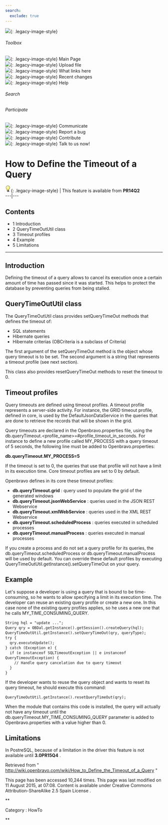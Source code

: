 ```yaml
---
search:
  exclude: true
---
```


![](skins/openbravo/images/social-blogs-sidebar-banner.png){: .legacy-image-style}

######  Toolbox

![](skins/openbravo/images/flecha1.jpg){: .legacy-image-style} Main Page  
![](skins/openbravo/images/flecha1.jpg){: .legacy-image-style} Upload file  
![](skins/openbravo/images/flecha1.jpg){: .legacy-image-style} What links here  
![](skins/openbravo/images/flecha1.jpg){: .legacy-image-style} Recent changes  
![](skins/openbravo/images/flecha1.jpg){: .legacy-image-style} Help  
  
  

######  Search

######  Participate

![](skins/openbravo/images/flecha1.jpg){: .legacy-image-style} Communicate  
![](skins/openbravo/images/flecha1.jpg){: .legacy-image-style} Report a bug  
![](skins/openbravo/images/flecha1.jpg){: .legacy-image-style} Contribute  
![](skins/openbravo/images/flecha1.jpg){: .legacy-image-style} Talk to us now!  

  

#  How to Define the Timeout of a Query

![](/assets/developer-guide/etendo-classic/how-to-guides/Bulbgraph.png){: .legacy-image-style} |
This feature is available from **PR14Q2**  
---|---  
  
##  Contents

  * 1  Introduction 
  * 2  QueryTimeOutUtil class 
  * 3  Timeout profiles 
  * 4  Example 
  * 5  Limitations 

  
---  
  
##  Introduction

Defining the timeout of a query allows to cancel its execution once a certain
amount of time has passed since it was started. This helps to protect the
database by preventing queries from being stalled.

##  QueryTimeOutUtil class

The QueryTimeOutUtil class provides setQueryTimeOut methods that defines the
timeout of:

  * SQL statements 
  * Hibernate queries 
  * Hibernate criterias (OBCriteria is a subclass of Criteria) 

The first argument of the setQueryTimeOut method is the object whose query
timeout is to be set. The second argument is a string that represents a
timeout profile (see next section).

This class also provides resetQueryTimeOut methods to reset the timeout to 0.

##  Timeout profiles

Query timeouts are defined using timeout profiles. A timeout profile
represents a server-side activity. For instance, the GRID timeout profile,
defined in core, is used by the DefaultJsonDataService in the queries that are
done to retrieve the records that will be shown in the grid.

Query timeouts are declared in the Openbravo.properties file, using the
db.queryTimeout.<profile_name>=#profile_timeout_in_seconds. For instance to
define a new profile called MY_PROCESS with a query timeout of 5 seconds, the
following line must be added to Openbravo.properties:

**db.queryTimeout.MY_PROCESS=5**

If the timeout is set to 0, the queries that use that profile will not have a
limit in its execution time. Core timeout profiles are set to 0 by default.

Openbravo defines in its core these timeout profiles:

  * **db.queryTimeout.grid** : query used to populate the grid of the generated windows 
  * **db.queryTimeout.jsonWebService** : queries used in the JSON REST Webservice 
  * **db.queryTimeout.xmlWebService** : queries used in the XML REST Webservice 
  * **db.queryTimeout.scheduledProcess** : queries executed in scheduled processes 
  * **db.queryTimeout.manualProcess** : queries executed in manual processes 

If you create a process and do not set a query profile for its queries, the
db.queryTimeout.scheduledProcess or db.queryTimeout.manualProcess will be used
by default. You can override these default profiles by executing
QueryTimeOutUtil.getInstance().setQueryTimeOut on your query.

##  Example

Let's suppose a developer is using a query that is bound to be time-consuming,
so he wants to allow specifying a limit in its execution time. The developer
can reuse an existing query profile or create a new one. In this case none of
the existing query profiles applies, so he uses a new one that he calls
MY_TIME_CONSUMING_QUERY.

    
    
    String hql = "update ...";
    Query qry = OBDal.getInstance().getSession().createQuery(hql);
    QueryTimeOutUtil.getInstance().setQueryTimeOut(qry, queryType);
    try {
      qry.executeUpdate();
    } catch (Exception e) {
      if (e instanceof SQLTimeoutException || e instanceof QueryTimeoutException) {
        // Handle query cancelation due to query timeout
      }
    }

If the developer wants to reuse the query object and wants to reset its query
timeout, he should execute this command:

    
    
    QueryTimeOutUtil.getInstance().resetQueryTimeOut(qry);

When the module that contains this code is installed, the query will actually
not have any timeout until the db.queryTimeout.MY_TIME_CONSUMING_QUERY
parameter is added to Openbravo.properties with a value higher than 0.

##  Limitations

In PostreSQL, because of a limitation in the driver this feature is not
available until **3.0PR15Q4** .

Retrieved from "
http://wiki.openbravo.com/wiki/How_to_Define_the_Timeout_of_a_Query  "

This page has been accessed 10,244 times. This page was last modified on 11
August 2015, at 07:08. Content is available under  Creative Commons
Attribution-ShareAlike 2.5 Spain License  .

  
**

Category  :  HowTo

**

